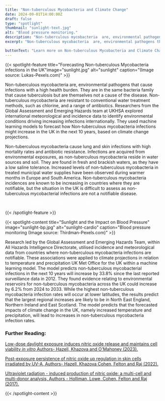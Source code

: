 ```yaml
---
title: "Non-tuberculous Mycobacteria and Climate Change"
date: 2024-09-01T14:00:00Z
draft: false
type: "spotlight"
thumbnail: "sunlight-text.jpg"
alt: "Blood pressure monitoring."
description: "Non-tuberculous mycobacteria  are, environmental pathogens that cause infections with a high health burden. They are in the same bacteria family that cause tuberculosis but are themselves not a cause of tuberculosis.  Non-tuberculous are resistant to conventional water treatment methods, such as chlorine, and a range of antibiotics. Researchers from the Global Assessment and Emerging Hazards team at UKHSA explored international meteorological and incidence data to identify environmental conditions driving increasing infections internationally. They used machine learning models to forecast how Non-tuberculous mycobacteria infections might increase in the UK in the next 10 years, based on climate change projections."
excerpt: "Non-tuberculous mycobacteria  are, environmental pathogens that cause infections with a high health burden. They are in the same bacteria family that cause tuberculosis but are themselves not a cause of tuberculosis.  Non-tuberculous are resistant to conventional water treatment methods, such as chlorine, and a range of antibiotics. Researchers from the Global Assessment and Emerging Hazards team at UKHSA explored international meteorological and incidence data to identify environmental conditions driving increasing infections internationally. They used machine learning models to forecast how Non-tuberculous mycobacteria infections might increase in the UK in the next 10 years, based on climate change projections.S"

buttonText: "Learn more on Non-tuberculous Mycobacteria and Climate Change"
---
```


{{< spotlight-feature title="Forecasting Non-tuberculous Mycobacteria infections in the UK"image="sunlight.jpg" alt="sunlight" caption="(Image source: Lukas-Pexels.com)" >}}

<p>Non-tuberculous mycobacteria are, environmental pathogens that cause infections with a high health burden. They are in the same bacteria family that cause tuberculosis but are themselves not a cause of the disease. Non-tuberculous mycobacteria are resistant to conventional water treatment methods, such as chlorine, and a range of antibiotics. Researchers from the Global Assessment and Emerging Hazards team at UKHSA explored international meteorological and incidence data to identify environmental conditions driving increasing infections internationally. They used machine learning models to forecast how Non-tuberculous mycobacteria infections might increase in the UK in the next 10 years, based on climate change projections.</p> 

<p>Non-tuberculous mycobacteria cause lung and skin infections with high mortality rates and antibiotic resistance. Infections are acquired from environmental exposures, as non-tuberculous mycobacteria reside in water sources and soil. They are found in fresh and brackish waters, as they have a low saline tolerance. Increased levels of non-tuberculous mycobacteria in treated municipal water supplies have been observed during warmer months in Europe and South America. Non-tuberculous mycobacteria incidences are known to be increasing in countries where they are notifiable, but the situation in the UK is difficult to assess as non-tuberculous mycobacterial infections are not a notifiable disease. </p>



<p><a style="color:white;" href="https://researchportal.ukhsa.gov.uk/en/persons/paul-omahoney"> Author: Paul O&#39;Mahoney UKHSA Research Profile </a></p>
{{< /spotlight-feature >}}

{{< spotlight-content title="Sunlight and the Impact on Blood Pressure" image="sunlight-bp.jpg" alt="sunlight-cardio" caption="Blood pressure monitoring (Image source: Thirdman-Pexels.com)" >}}

<p>Research led by the Global Assessment and Emerging Hazards Team, within All Hazards Intelligence Directorate, utilised incidence and meteorological data from countries where non-tuberculous mycobacteria infections are notifiable. These associations were applied to climate projections in relation to temperature and precipitation UK Met Office for the UK within a machine learning model. The model predicts non-tuberculous mycobacterial infections in the next 10 years will increase by 33.8% since the last reported surveillance data in 2012. They found evidence relating to environmental reservoirs for non-tuberculous mycobacteria across the UK could increase by 6.2% from 2024 to 2033. While the highest non-tuberculous mycobacteria infection rates will occur at lower latitudes, the results predict that the largest regional increases are likely to be in North East England, Northern Ireland and East Scotland. The model predicts that the forecasted impacts of climate change in the UK, namely increased temperature and precipitation, will lead to increases in non-tuberculous mycobacteria infection rates.</p>


<h3 class="red d-none d-lg-block">Further Reading:</h3>
<p><a href="https://researchportal.ukhsa.gov.uk/en/publications/low-dose-daylight-exposure-induces-nitric-oxide-release-and-maint" target="_blank">Low-dose daylight exposure induces nitric oxide release and maintains cell viability <i>in vitro</i> Authors- Hazell, Khazova and O'Mahoney (2023).</a></p>
<p><a href="https://www.nature.com/articles/s41598-022-13399-4" target="_blank">Post-exposure persistence of nitric oxide up regulation in skin cells irradiated by UV-A, Authors- Hazell, Khazova Cohen, Felton and Raj (2022).</a><p>
<p><a href="https://www.nature.com/articles/s41598-017-11567-5" target="_blank" >Ultraviolet radiation - induced production of nitric oxide: a multi-cell and multi-donor analysis, Authors - Holliman, Lowe, Cohen, Felton and Raj (2017).</a><p>
<p><a href=">https://crth.hpru.nihr.ac.uk/" target="_blank"></a></p>
{{< /spotlight-content >}}
